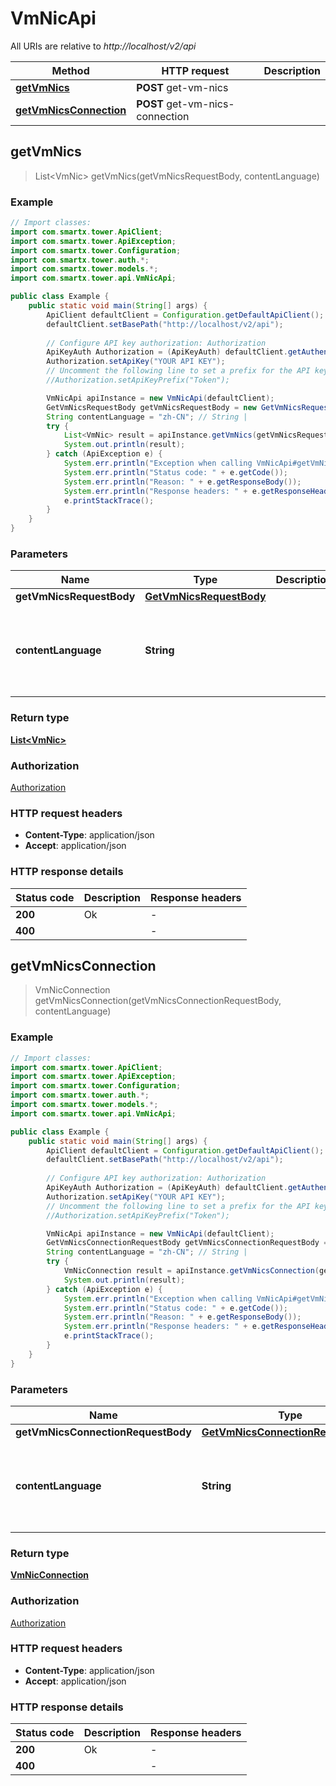 # VmNicApi

All URIs are relative to *http://localhost/v2/api*

Method | HTTP request | Description
------------- | ------------- | -------------
[**getVmNics**](VmNicApi.md#getVmNics) | **POST** get-vm-nics | 
[**getVmNicsConnection**](VmNicApi.md#getVmNicsConnection) | **POST** get-vm-nics-connection | 



## getVmNics

> List&lt;VmNic&gt; getVmNics(getVmNicsRequestBody, contentLanguage)



### Example

```java
// Import classes:
import com.smartx.tower.ApiClient;
import com.smartx.tower.ApiException;
import com.smartx.tower.Configuration;
import com.smartx.tower.auth.*;
import com.smartx.tower.models.*;
import com.smartx.tower.api.VmNicApi;

public class Example {
    public static void main(String[] args) {
        ApiClient defaultClient = Configuration.getDefaultApiClient();
        defaultClient.setBasePath("http://localhost/v2/api");
        
        // Configure API key authorization: Authorization
        ApiKeyAuth Authorization = (ApiKeyAuth) defaultClient.getAuthentication("Authorization");
        Authorization.setApiKey("YOUR API KEY");
        // Uncomment the following line to set a prefix for the API key, e.g. "Token" (defaults to null)
        //Authorization.setApiKeyPrefix("Token");

        VmNicApi apiInstance = new VmNicApi(defaultClient);
        GetVmNicsRequestBody getVmNicsRequestBody = new GetVmNicsRequestBody(); // GetVmNicsRequestBody | 
        String contentLanguage = "zh-CN"; // String | 
        try {
            List<VmNic> result = apiInstance.getVmNics(getVmNicsRequestBody, contentLanguage);
            System.out.println(result);
        } catch (ApiException e) {
            System.err.println("Exception when calling VmNicApi#getVmNics");
            System.err.println("Status code: " + e.getCode());
            System.err.println("Reason: " + e.getResponseBody());
            System.err.println("Response headers: " + e.getResponseHeaders());
            e.printStackTrace();
        }
    }
}
```

### Parameters


Name | Type | Description  | Notes
------------- | ------------- | ------------- | -------------
 **getVmNicsRequestBody** | [**GetVmNicsRequestBody**](GetVmNicsRequestBody.md)|  |
 **contentLanguage** | **String**|  | [optional] [default to en-US] [enum: zh-CN, en-US]

### Return type

[**List&lt;VmNic&gt;**](VmNic.md)

### Authorization

[Authorization](../README.md#Authorization)

### HTTP request headers

- **Content-Type**: application/json
- **Accept**: application/json


### HTTP response details
| Status code | Description | Response headers |
|-------------|-------------|------------------|
| **200** | Ok |  -  |
| **400** |  |  -  |


## getVmNicsConnection

> VmNicConnection getVmNicsConnection(getVmNicsConnectionRequestBody, contentLanguage)



### Example

```java
// Import classes:
import com.smartx.tower.ApiClient;
import com.smartx.tower.ApiException;
import com.smartx.tower.Configuration;
import com.smartx.tower.auth.*;
import com.smartx.tower.models.*;
import com.smartx.tower.api.VmNicApi;

public class Example {
    public static void main(String[] args) {
        ApiClient defaultClient = Configuration.getDefaultApiClient();
        defaultClient.setBasePath("http://localhost/v2/api");
        
        // Configure API key authorization: Authorization
        ApiKeyAuth Authorization = (ApiKeyAuth) defaultClient.getAuthentication("Authorization");
        Authorization.setApiKey("YOUR API KEY");
        // Uncomment the following line to set a prefix for the API key, e.g. "Token" (defaults to null)
        //Authorization.setApiKeyPrefix("Token");

        VmNicApi apiInstance = new VmNicApi(defaultClient);
        GetVmNicsConnectionRequestBody getVmNicsConnectionRequestBody = new GetVmNicsConnectionRequestBody(); // GetVmNicsConnectionRequestBody | 
        String contentLanguage = "zh-CN"; // String | 
        try {
            VmNicConnection result = apiInstance.getVmNicsConnection(getVmNicsConnectionRequestBody, contentLanguage);
            System.out.println(result);
        } catch (ApiException e) {
            System.err.println("Exception when calling VmNicApi#getVmNicsConnection");
            System.err.println("Status code: " + e.getCode());
            System.err.println("Reason: " + e.getResponseBody());
            System.err.println("Response headers: " + e.getResponseHeaders());
            e.printStackTrace();
        }
    }
}
```

### Parameters


Name | Type | Description  | Notes
------------- | ------------- | ------------- | -------------
 **getVmNicsConnectionRequestBody** | [**GetVmNicsConnectionRequestBody**](GetVmNicsConnectionRequestBody.md)|  |
 **contentLanguage** | **String**|  | [optional] [default to en-US] [enum: zh-CN, en-US]

### Return type

[**VmNicConnection**](VmNicConnection.md)

### Authorization

[Authorization](../README.md#Authorization)

### HTTP request headers

- **Content-Type**: application/json
- **Accept**: application/json


### HTTP response details
| Status code | Description | Response headers |
|-------------|-------------|------------------|
| **200** | Ok |  -  |
| **400** |  |  -  |

